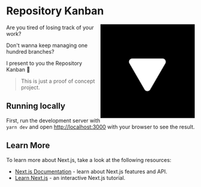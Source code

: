 # Repository Kanban

<img src="./docs/logo.png" align="right" alt="project logo" width="50%" />

Are you tired of losing track of your work?

Don't wanna keep managing one hundred branches?

I present to you the Repository Kanban :tada:

> This is just a proof of concept project.

## Running locally

First, run the development server with `yarn dev` and open
[http://localhost:3000](http://localhost:3000) with your browser to see the
result.

## Learn More

To learn more about Next.js, take a look at the following resources:

- [Next.js Documentation](https://nextjs.org/docs) - learn about Next.js
  features and API.
- [Learn Next.js](https://nextjs.org/learn) - an interactive Next.js tutorial.
